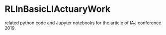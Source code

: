 # RLInBasicLIActuaryWork
related python code and Jupyter notebooks for the article of IAJ conference 2019.
